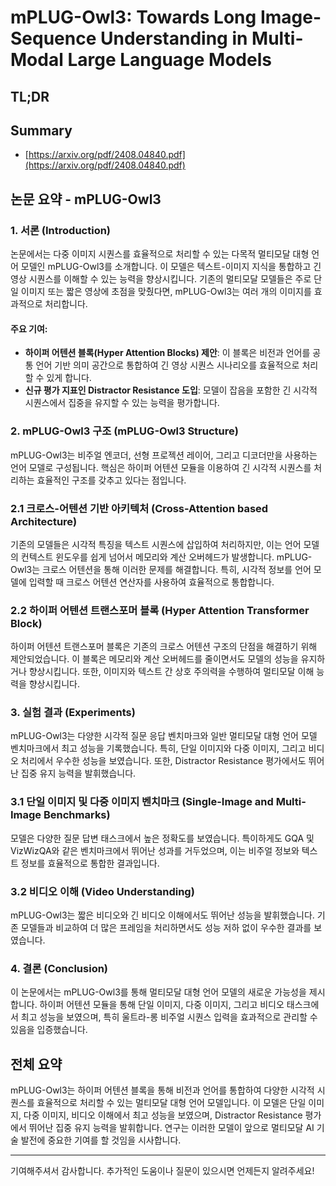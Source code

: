 # mPLUG-Owl3: Towards Long Image-Sequence Understanding in Multi-Modal Large Language Models
## TL;DR
## Summary
- [https://arxiv.org/pdf/2408.04840.pdf](https://arxiv.org/pdf/2408.04840.pdf)

## 논문 요약 - mPLUG-Owl3

### 1. 서론 (Introduction)
논문에서는 다중 이미지 시퀀스를 효율적으로 처리할 수 있는 다목적 멀티모달 대형 언어 모델인 mPLUG-Owl3를 소개합니다. 이 모델은 텍스트-이미지 지식을 통합하고 긴 영상 시퀀스를 이해할 수 있는 능력을 향상시킵니다. 기존의 멀티모달 모델들은 주로 단일 이미지 또는 짧은 영상에 초점을 맞췄다면, mPLUG-Owl3는 여러 개의 이미지를 효과적으로 처리합니다.

#### 주요 기여:
- **하이퍼 어텐션 블록(Hyper Attention Blocks) 제안**: 이 블록은 비전과 언어를 공통 언어 기반 의미 공간으로 통합하여 긴 영상 시퀀스 시나리오를 효율적으로 처리할 수 있게 합니다.
- **신규 평가 지표인 Distractor Resistance 도입**: 모델이 잡음을 포함한 긴 시각적 시퀀스에서 집중을 유지할 수 있는 능력을 평가합니다.

### 2. mPLUG-Owl3 구조 (mPLUG-Owl3 Structure)
mPLUG-Owl3는 비주얼 엔코더, 선형 프로젝션 레이어, 그리고 디코더만을 사용하는 언어 모델로 구성됩니다. 핵심은 하이퍼 어텐션 모듈을 이용하여 긴 시각적 시퀀스를 처리하는 효율적인 구조를 갖추고 있다는 점입니다.

### 2.1 크로스-어텐션 기반 아키텍처 (Cross-Attention based Architecture)
기존의 모델들은 시각적 특징을 텍스트 시퀀스에 삽입하여 처리하지만, 이는 언어 모델의 컨텍스트 윈도우를 쉽게 넘어서 메모리와 계산 오버헤드가 발생합니다. mPLUG-Owl3는 크로스 어텐션을 통해 이러한 문제를 해결합니다. 특히, 시각적 정보를 언어 모델에 입력할 때 크로스 어텐션 연산자를 사용하여 효율적으로 통합합니다.

### 2.2 하이퍼 어텐션 트랜스포머 블록 (Hyper Attention Transformer Block)
하이퍼 어텐션 트랜스포머 블록은 기존의 크로스 어텐션 구조의 단점을 해결하기 위해 제안되었습니다. 이 블록은 메모리와 계산 오버헤드를 줄이면서도 모델의 성능을 유지하거나 향상시킵니다. 또한, 이미지와 텍스트 간 상호 주의력을 수행하여 멀티모달 이해 능력을 향상시킵니다.

### 3. 실험 결과 (Experiments)
mPLUG-Owl3는 다양한 시각적 질문 응답 벤치마크와 일반 멀티모달 대형 언어 모델 벤치마크에서 최고 성능을 기록했습니다. 특히, 단일 이미지와 다중 이미지, 그리고 비디오 처리에서 우수한 성능을 보였습니다. 또한, Distractor Resistance 평가에서도 뛰어난 집중 유지 능력을 발휘했습니다.

### 3.1 단일 이미지 및 다중 이미지 벤치마크 (Single-Image and Multi-Image Benchmarks)
모델은 다양한 질문 답변 태스크에서 높은 정확도를 보였습니다. 특이하게도 GQA 및 VizWizQA와 같은 벤치마크에서 뛰어난 성과를 거두었으며, 이는 비주얼 정보와 텍스트 정보를 효율적으로 통합한 결과입니다.

### 3.2 비디오 이해 (Video Understanding)
mPLUG-Owl3는 짧은 비디오와 긴 비디오 이해에서도 뛰어난 성능을 발휘했습니다. 기존 모델들과 비교하여 더 많은 프레임을 처리하면서도 성능 저하 없이 우수한 결과를 보였습니다.

### 4. 결론 (Conclusion)
이 논문에서는 mPLUG-Owl3를 통해 멀티모달 대형 언어 모델의 새로운 가능성을 제시합니다. 하이퍼 어텐션 모듈을 통해 단일 이미지, 다중 이미지, 그리고 비디오 태스크에서 최고 성능을 보였으며, 특히 울트라-롱 비주얼 시퀀스 입력을 효과적으로 관리할 수 있음을 입증했습니다.

## 전체 요약
mPLUG-Owl3는 하이퍼 어텐션 블록을 통해 비전과 언어를 통합하여 다양한 시각적 시퀀스를 효율적으로 처리할 수 있는 멀티모달 대형 언어 모델입니다. 이 모델은 단일 이미지, 다중 이미지, 비디오 이해에서 최고 성능을 보였으며, Distractor Resistance 평가에서 뛰어난 집중 유지 능력을 발휘합니다. 연구는 이러한 모델이 앞으로 멀티모달 AI 기술 발전에 중요한 기여를 할 것임을 시사합니다.

---

기여해주셔서 감사합니다. 추가적인 도움이나 질문이 있으시면 언제든지 알려주세요!